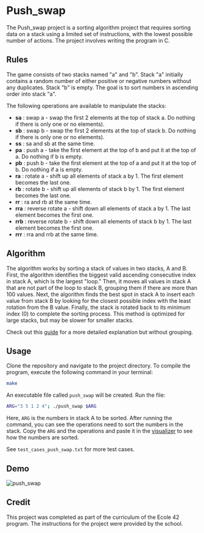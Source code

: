 # Push_swap

The Push_swap project is a sorting algorithm project that requires sorting data on a stack using a limited set of instructions, with the lowest possible number of actions. The project involves writing the program in C.

## Rules

The game consists of two stacks named "a" and "b". Stack "a" initially contains a random number of either positive or negative numbers without any duplicates. Stack "b" is empty. The goal is to sort numbers in ascending order into stack "a".

The following operations are available to manipulate the stacks:

- **sa** : swap a - swap the first 2 elements at the top of stack a. Do nothing if there is only one or no elements).
- **sb** : swap b - swap the first 2 elements at the top of stack b. Do nothing if there is only one or no elements).
- **ss** : sa and sb at the same time.
- **pa** : push a - take the first element at the top of b and put it at the top of a. Do nothing if b is empty.
- **pb** : push b - take the first element at the top of a and put it at the top of b. Do nothing if a is empty.
- **ra** : rotate a - shift up all elements of stack a by 1. The first element becomes the last one.
- **rb** : rotate b - shift up all elements of stack b by 1. The first element becomes the last one.
- **rr** : ra and rb at the same time.
- **rra** : reverse rotate a - shift down all elements of stack a by 1. The last element becomes the first one.
- **rrb** : reverse rotate b - shift down all elements of stack b by 1. The last element becomes the first one.
- **rrr** : rra and rrb at the same time.

## Algorithm

The algorithm works by sorting a stack of values in two stacks, A and B. First, the algorithm identifies the biggest valid ascending consecutive index in stack A, which is the largest "loop." Then, it moves all values in stack A that are not part of the loop to stack B, grouping them if there are more than 100 values. Next, the algorithm finds the best spot in stack A to insert each value from stack B by looking for the closest possible index with the least rotation from the B value. Finally, the stack is rotated back to its minimum index (0) to complete the sorting process. This method is optimized for large stacks, but may be slower for smaller stacks.

Check out this [guide](https://github.com/VBrazhnik/Push_swap/wiki/Algorithm) for a more detailed explanation but without grouping.

## Usage

Clone the repository and navigate to the project directory. To compile the program, execute the following command in your terminal:
```bash
make
```
An executable file called `push_swap` will be created. Run the file:
```bash
ARG="3 5 1 2 4"; ./push_swap $ARG
```
Here, `ARG` is the numbers in stack A to be sorted. After running the command, you can see the operations need to sort the numbers in the stack. Copy the `ARG` and the operations and paste it in the [visualizer](https://codepen.io/ahkoh/full/bGWxmVz) to see how the numbers are sorted.

See `test_cases_push_swap.txt` for more test cases.

## Demo
![push_swap](https://user-images.githubusercontent.com/73651474/231321992-a851ca96-20d9-461c-b3e1-172aab35324d.gif)

## Credit
This project was completed as part of the curriculum of the Ecole 42 program. The instructions for the project were provided by the school.
